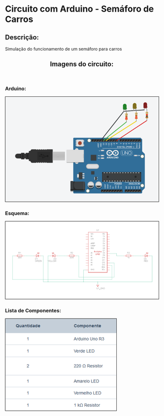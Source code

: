 # Circuito com Arduino - Semáforo de Carros

##  Descrição:

<p>Simulação do funcionamento de um semáforo para carros</p>

<h2 align="center">Imagens do circuito:</h2><br>

<h3>
   Arduino: 
    <p>
        <img alt="Semáforo de Carros - simulação" src="./semaforo-carros.PNG" style="border: 1px solid #000">
    </p>
</h3>

<h3>
    Esquema:
    <p>
        <img alt="Visão Esquemática" src="./esquemaSemaforoCarros.PNG" style="border: 1px solid #000">
    </p>
</h3>



<h3>
    Lista de Componentes:
    <p>
        <img alt="Lista de componentes" src="./listaComponentes.PNG" style="border: 1px solid #000">
    </p>
</h3>













